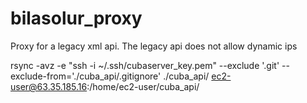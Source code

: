 # bilasolur_proxy

Proxy for a legacy xml api. The legacy api does not allow dynamic ips

rsync -avz -e "ssh -i ~/.ssh/cubaserver_key.pem" --exclude '.git' --exclude-from='./cuba_api/.gitignore' ./cuba_api/ ec2-user@63.35.185.16:/home/ec2-user/cuba_api/
